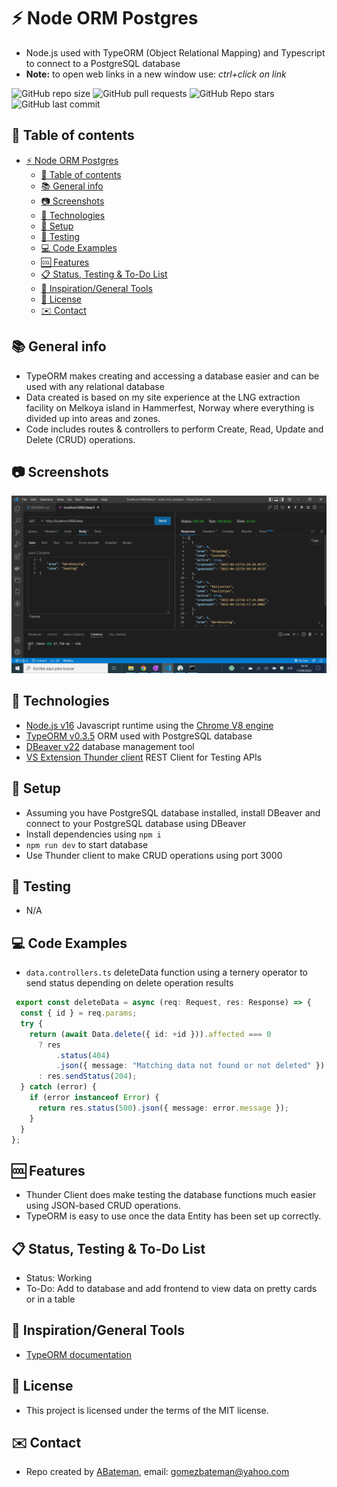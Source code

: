 # :zap: Node ORM Postgres

* Node.js used with TypeORM (Object Relational Mapping) and Typescript to connect to a PostgreSQL database
* **Note:** to open web links in a new window use: _ctrl+click on link_

![GitHub repo size](https://img.shields.io/github/repo-size/AndrewJBateman/node-orm-postgres?style=plastic)
![GitHub pull requests](https://img.shields.io/github/issues-pr/AndrewJBateman/node-orm-postgres?style=plastic)
![GitHub Repo stars](https://img.shields.io/github/stars/AndrewJBateman/node-orm-postgres?style=plastic)
![GitHub last commit](https://img.shields.io/github/last-commit/AndrewJBateman/node-orm-postgres?style=plastic)

## :page_facing_up: Table of contents

* [:zap: Node ORM Postgres](#zap-node-orm-postgres)
  * [:page_facing_up: Table of contents](#page_facing_up-table-of-contents)
  * [:books: General info](#books-general-info)
  * [:camera: Screenshots](#camera-screenshots)
  * [:signal_strength: Technologies](#signal_strength-technologies)
  * [:floppy_disk: Setup](#floppy_disk-setup)
  * [:wrench: Testing](#wrench-testing)
  * [:computer: Code Examples](#computer-code-examples)
  * [:cool: Features](#cool-features)
  * [:clipboard: Status, Testing & To-Do List](#clipboard-status-testing--to-do-list)
  * [:clap: Inspiration/General Tools](#clap-inspirationgeneral-tools)
  * [:file_folder: License](#file_folder-license)
  * [:envelope: Contact](#envelope-contact)

## :books: General info

* TypeORM makes creating and accessing a database easier and can be used with any relational database
* Data created is based on my site experience at the LNG extraction facility on Melkoya island in Hammerfest, Norway where everything is divided up into areas and zones.
* Code includes routes & controllers to perform Create, Read, Update and Delete (CRUD) operations.

## :camera: Screenshots

![Frontend screenshot](./imgs/data.png)

## :signal_strength: Technologies

* [Node.js v16](https://nodejs.org/) Javascript runtime using the [Chrome V8 engine](https://v8.dev/)
* [TypeORM v0.3.5](https://typeorm.io/) ORM used with PostgreSQL database
* [DBeaver v22](https://dbeaver.io/) database management tool
* [VS Extension Thunder client](https://www.thunderclient.com/) REST Client for Testing APIs

## :floppy_disk: Setup

* Assuming you have PostgreSQL database installed, install DBeaver and connect to your PostgreSQL database using DBeaver
* Install dependencies using `npm i`
* `npm run dev` to start database
* Use Thunder client to make CRUD operations using port 3000

## :wrench: Testing

* N/A

## :computer: Code Examples

* `data.controllers.ts` deleteData function using a ternery operator to send status depending on delete operation results

```typescript
 export const deleteData = async (req: Request, res: Response) => {
  const { id } = req.params;
  try {
    return (await Data.delete({ id: +id })).affected === 0
      ? res
          .status(404)
          .json({ message: "Matching data not found or not deleted" })
      : res.sendStatus(204);
  } catch (error) {
    if (error instanceof Error) {
      return res.status(500).json({ message: error.message });
    }
  }
};
```

## :cool: Features

* Thunder Client does make testing the database functions much easier using JSON-based CRUD operations.
* TypeORM is easy to use once the data Entity has been set up correctly.

## :clipboard: Status, Testing & To-Do List

* Status: Working
* To-Do: Add to database and add frontend to view data on pretty cards or in a table

## :clap: Inspiration/General Tools

* [TypeORM documentation](https://typeorm.io/example-with-express)

## :file_folder: License

* This project is licensed under the terms of the MIT license.

## :envelope: Contact

* Repo created by [ABateman](https://github.com/AndrewJBateman), email: gomezbateman@yahoo.com
